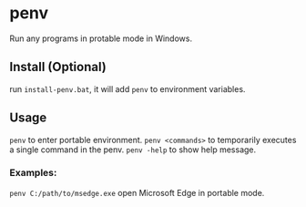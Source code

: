 # penv

Run any programs in protable mode in Windows.

## Install (Optional)

run `install-penv.bat`, it will add `penv` to environment variables.

## Usage

`penv` to enter portable environment.
`penv <commands>` to temporarily executes a single command in the penv.
`penv -help` to show help message.

### Examples:

`penv C:/path/to/msedge.exe`
open Microsoft Edge in portable mode.




